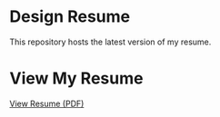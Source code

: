 # Design Resume

This repository hosts the latest version of my resume.

# View My Resume

[View Resume (PDF)](https://github.com/megansteinmasel/design-resume/blob/main/design-resume.pdf)
